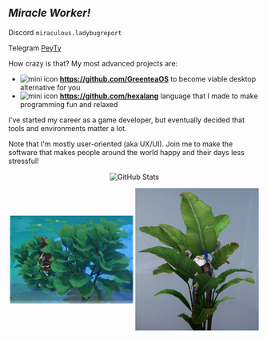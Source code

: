 ## _Miracle Worker!_

Discord `miraculous.ladybugreport`

Telegram [PeyTy](https://t.me/PeyTy)

How crazy is that? My most advanced projects are:

- <img title="mini icon" src="https://avatars.githubusercontent.com/u/19654552?s=200&v=4" width="16" /> **https://github.com/GreenteaOS** to become viable desktop alternative for you
- <img title="mini icon" src="https://avatars.githubusercontent.com/u/19646737?s=200&v=4" width="16" /> **https://github.com/hexalang** language that I made to make programming fun and relaxed

I've started my career as a game developer, but eventually decided that tools and environments matter a lot.

Note that I'm mostly user-oriented (aka UX/UI). Join me to make the software that makes people around the world happy and their days less stressful!

<p align="center">
<img title="GitHub Stats" align="center" src="https://github-readme-stats.vercel.app/api?username=PeyTy&show_icons=true&hide_border=true&theme=synthwave" />
</p>

<p align="center">
<img title="Try to spot Amber :O" align="center" src="/embush.webp" width="49%" />
<img title="Try to spot Bronya :O" align="center" src="/Bronya.webp" width="49%" />
</p>
